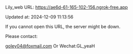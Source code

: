 Lily_web URL: https://ae6d-61-165-102-156.ngrok-free.app

Updated at: 2024-12-09 11:13:56

If you cannot open this URL, the server might be down.

Please contact: 

goley04@foxmail.com Or Wechat:GL_yeaH